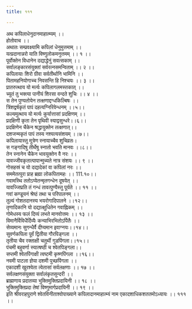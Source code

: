 ```yaml
---
title: १११

---
```

अथ कपिलाधेनुदानमाहात्म्यम् ।।  
होतोवाच ।।  
अथातः सम्प्रवक्ष्यामि कपिलां धेनुमुत्तमाम् ।।  
यत्प्रदानान्नरो याति विष्णुलोकमनुत्तमम् ।। १ ।।  
पूर्वोक्तेन विधानेन दद्याद्धेनुं सवत्सकाम् ।।  
सर्वालङ्कारसंयुक्तां सर्वरत्नसमन्विताम् ।। २ ।।  
कपिलायाः शिरो ग्रीवा सर्वतीर्थानि भामिनि ।।  
पितामहनियोगाच्च निवसन्ति हि निश्चयः ।। ३ ।।  
प्रातरुत्थाय यो मर्त्यः कपिलागलमस्तकात् ।।  
च्युतं तु भक्त्या पानीयं शिरसा वन्दते शुचिः ।। ४ ।।  
स तेन पुण्यतोयेन तत्क्षणाद्दग्धकिल्बिषः ।।  
त्रिंशद्वर्षकृतं पापं दहत्यग्निरिवेन्धनम् ।।५।।  
कल्यमुत्थाय यो मर्त्यः कुर्यात्तासां प्रदक्षिणम् ।।  
प्रदक्षिणी कृता तेन पृथिवी स्याद्वसुन्धरे।।६।।  
प्रदक्षिणेन चैकेन श्रद्धायुक्तेन तत्क्षणात्।।  
दशजन्मकृतं पापं तस्य नश्यत्यसंशयम् ।।७।।  
कपिलायास्तु मूत्रेण स्नायाच्चैव शुचिव्रतः।  
स गङ्गादिषु तीर्थेषु स्नातो भवति मानवः ।।८।।  
तेन स्नानेन चैकेन भावयुक्तेन वै नरः ।।  
यावज्जीवकृतात्पापान्मुच्यते नात्र संशयः ।। ९ ।।  
गोसहस्रं च यो दद्यादेकां वा कपिलां नरः ।।  
सममेतत्पुरा प्राह ब्रह्मा लोकपितामहः ।। 111.१०।।  
गवामस्थि ततोऽप्येतन्मृतगन्धेन दूषयेत् ।।  
यावज्जिघ्रति तं गन्धं तावत्पुण्यैस्तु पूर्यते ।। ११ ।।  
गवां कण्डूयनं श्रेष्ठं तथा च परिपालनम् ।।  
तुल्यं गोशतदानस्य भयरोगादिपालने ।।१२।।  
तृणादिकानि यो दद्यात्क्षुधितेन गवाह्निकम् ।।  
गोमेधस्य फलं दिव्यं लभते मानवोत्तमः ।। १३ ।।  
विमानैर्विविधैर्दिव्यैः कन्याभिरभितोऽर्पितैः ।।  
सेव्यमानः सुगन्धैर्वै दीप्यमान इवाग्नयः।।१४।।  
सुवर्णकपिला पूर्वं द्वितीया गौरपिङ्गला ।।  
तृतीया चैव रक्ताक्षी चतुर्थी गुडपिंगला।।१५।।  
पंचमी बहुवर्णा स्यात्षष्ठी च श्वेतपिङ्गला।।  
सप्तमी श्वेतपिंगाक्षी त्वष्टमी कृष्णपिंगला ।।१६।।  
नवमी पाटला ज्ञेया दशमी पुच्छपिंगला ।।  
एकादशी खुरश्वेता त्वेतासां सर्वलक्षणाः ।। १७ ।।  
सर्वलक्षणसंयुक्ता सर्वालंकृतसुन्दरी ।।  
ब्राह्मणाय प्रदातव्या भुक्तिमुक्तिप्रदायिनी ।। १८ ।।  
भुक्तिमुक्तिप्रदा तेषां विष्णुमार्गप्रदायिनी ।। १९ ।।  
इति श्रीवराहपुराणे श्वेतविनीताश्वोपाख्याने कपिलादानमाहात्म्यं नाम एकादशाधिकशततमोऽध्यायः ।। १११ ।।